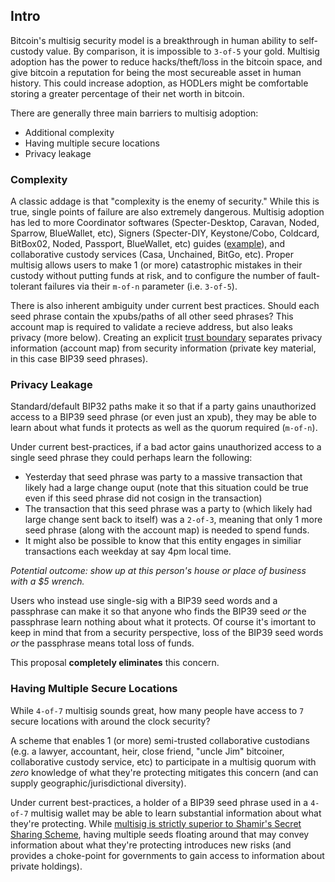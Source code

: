## Intro

Bitcoin's multisig security model is a breakthrough in human ability to self-custody value.
By comparison, it is impossible to `3-of-5` your gold.
Multisig adoption has the power to reduce hacks/theft/loss in the bitcoin space, and give bitcoin a reputation for being the most secureable asset in human history.
This could increase adoption, as HODLers might be comfortable storing a greater percentage of their net worth in bitcoin.

There are generally three main barriers to multisig adoption:
* Additional complexity
* Having multiple secure locations
* Privacy leakage

### Complexity

A classic addage is that "complexity is the enemy of security."
While this is true, single points of failure are also extremely dangerous.
Multisig adoption has led to more Coordinator softwares (Specter-Desktop, Caravan, Noded, Sparrow, BlueWallet, etc), Signers (Specter-DIY, Keystone/Cobo, Coldcard, BitBox02, Noded, Passport, BlueWallet, etc) guides ([example](https://btcguide.github.io/)), and collaborative custody services (Casa, Unchained, BitGo, etc).
Proper multisig allows users to make 1 (or more) catastrophic mistakes in their custody without putting funds at risk, and to configure the number of fault-tolerant failures via their `m-of-n` parameter (i.e. `3-of-5`).

There is also inherent ambiguity under current best practices.
Should each seed phrase contain the xpubs/paths of all other seed phrases?
This account map is required to validate a recieve address, but also leaks privacy (more below).
Creating an explicit [trust boundary](https://en.wikipedia.org/wiki/Trust_boundary) separates privacy information (account map) from security information (private key material, in this case BIP39 seed phrases).

### Privacy Leakage

Standard/default BIP32 paths make it so that if a party gains unauthorized access to a BIP39 seed phrase (or even just an xpub), they may be able to learn about what funds it protects as well as the quorum required (`m-of-n`).

Under current best-practices, if a bad actor gains unauthorized access to a single seed phrase they could perhaps learn the following:
* Yesterday that seed phrase was party to a massive transaction that likely had a large change ouput (note that this situation could be true even if this seed phrase did not cosign in the transaction)
* The transaction that this seed phrase was a party to (which likely had large change sent back to itself) was a `2-of-3`, meaning that only 1 more seed phrase (along with the account map) is needed to spend funds.
* It might also be possible to know that this entity engages in similiar transactions each weekday at say 4pm local time.

_Potential outcome: show up at this person's house or place of business with a $5 wrench._

Users who instead use single-sig with a BIP39 seed words and a passphrase can make it so that anyone who finds the BIP39 seed *or* the passphrase learn nothing about what it protects.
Of course it's imortant to keep in mind that from a security perspective, loss of the BIP39 seed words *or* the passphrase means total loss of funds.

This proposal **completely eliminates** this concern.

### Having Multiple Secure Locations

While `4-of-7` multisig sounds great, how many people have access to `7` secure locations with around the clock security?

A scheme that enables 1 (or more) semi-trusted collaborative custodians (e.g. a lawyer, accountant, heir, close friend, "uncle Jim" bitcoiner, collaborative custody service, etc) to participate in a multisig quorum with *zero* knowledge of what they're protecting mitigates this concern (and can supply geographic/jurisdictional diversity).

Under current best-practices, a holder of a BIP39 seed phrase used in a `4-of-7` multisig wallet may be able to learn substantial information about what they're protecting.
While [multisig is strictly superior to Shamir's Secret Sharing Scheme](https://btcguide.github.io/why-multisig-advanced#shamirs-secret-sharing-scheme), having multiple seeds floating around that may convey information about what they're protecting introduces new risks (and provides a choke-point for governments to gain access to information about private holdings).
